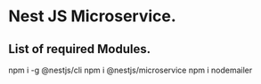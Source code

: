 # Nest JS Microservice.

## List of required Modules.

npm i -g @nestjs/cli
npm i @nestjs/microservice
npm i nodemailer

